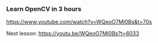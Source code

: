 ### Learn OpenCV in 3 hours

https://www.youtube.com/watch?v=WQeoO7MI0Bs&t=70s

Next lesson: https://youtu.be/WQeoO7MI0Bs?t=6033